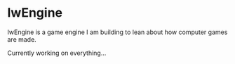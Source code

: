 # IwEngine
IwEngine is a game engine I am building to lean about how computer games are made.

Currently working on everything...

